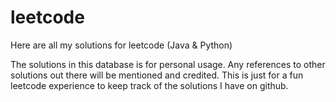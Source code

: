 # leetcode
Here are all my solutions for leetcode (Java & Python)

The solutions in this database is for personal usage.
Any references to other solutions out there will be mentioned and credited. 
This is just for a fun leetcode experience to keep track of the solutions I have on github.
